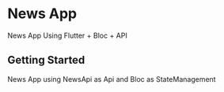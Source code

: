 # News App

News App Using Flutter + Bloc + API
## Getting Started

News App using NewsApi as Api and Bloc as StateManagement 
